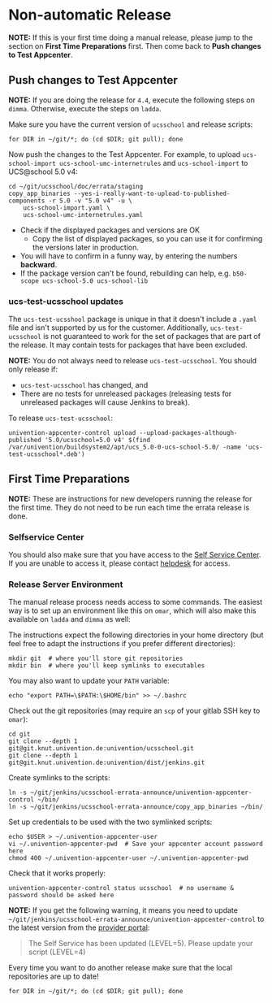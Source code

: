 # Non-automatic Release

<!--
SPDX-FileCopyrightText: 2022-2024 Univention GmbH

SPDX-License-Identifier: AGPL-3.0-only
-->

**NOTE:** If this is your first time doing a manual release, please jump to the
section on **First Time Preparations** first. Then come back to **Push changes
to Test Appcenter**.

## Push changes to Test Appcenter

**NOTE:** If you are doing the release for `4.4`, execute the following steps on `dimma`.
Otherwise, execute the steps on `ladda`.

Make sure you have the current version of `ucsschool` and release scripts:

```shell
for DIR in ~/git/*; do (cd $DIR; git pull); done
```

Now push the changes to the Test Appcenter.
For example, to upload `ucs-school-import ucs-school-umc-internetrules` and `ucs-school-import` to UCS@school 5.0 v4:

```shell
cd ~/git/ucsschool/doc/errata/staging
copy_app_binaries --yes-i-really-want-to-upload-to-published-components -r 5.0 -v "5.0 v4" -u \
    ucs-school-import.yaml \
    ucs-school-umc-internetrules.yaml
```

- Check if the displayed packages and versions are OK
  - Copy the list of displayed packages, so you can use it for confirming the versions later in production.
- You will have to confirm in a funny way, by entering the numbers **backward**.
- If the package version can't be found, rebuilding can help, e.g. `b50-scope ucs-school-5.0 ucs-school-lib`

### ucs-test-ucsschool updates

The `ucs-test-ucsshool` package is unique in that it doesn't include a `.yaml` file and isn't supported by us for the customer.
Additionally, `ucs-test-ucsschool` is not guaranteed to work for the set of packages that are part of the release.
It may contain tests for packages that have been excluded.

**NOTE:** You do not always need to release `ucs-test-ucsschool`.
You should only release if:

* `ucs-test-ucsschool` has changed, and
* There are no tests for unreleased packages (releasing tests for unreleased packages will cause Jenkins to break).

To release `ucs-test-ucsschool`:

```shell
univention-appcenter-control upload --upload-packages-although-published '5.0/ucsschool=5.0 v4' $(find /var/univention/buildsystem2/apt/ucs_5.0-0-ucs-school-5.0/ -name 'ucs-test-ucsschool*.deb')
```

## First Time Preparations

**NOTE:** These are instructions for new developers running the release for the first time.
They do not need to be run each time the errata release is done.

### Selfservice Center

You should also make sure that you have access to the [Self Service Center](https://selfservice.software-univention.de/univention/management/#module=appcenter-selfservice).
If you are unable to access it, please contact [helpdesk](mailto:helpdesk@univention.de) for access.

### Release Server Environment

The manual release process needs access to some commands.
The easiest way is to set up an environment like this on `omar`, which will also make this available on `ladda` and `dimma` as well:

The instructions expect the following directories in your home directory (but feel free to adapt the instructions if you prefer different directories):

```shell
mkdir git  # where you'll store git repositories
mkdir bin  # where you'll keep symlinks to executables
```

You may also want to update your `PATH` variable:

```shell
echo "export PATH=\$PATH:\$HOME/bin" >> ~/.bashrc
```

Check out the git repositories (may require an `scp` of your gitlab SSH key to `omar`):

```shell
cd git
git clone --depth 1 git@git.knut.univention.de:univention/ucsschool.git
git clone --depth 1 git@git.knut.univention.de:univention/dist/jenkins.git
```

Create symlinks to the scripts:

```shell
ln -s ~/git/jenkins/ucsschool-errata-announce/univention-appcenter-control ~/bin/
ln -s ~/git/jenkins/ucsschool-errata-announce/copy_app_binaries ~/bin/
```

Set up credentials to be used with the two symlinked scripts:

```shell
echo $USER > ~/.univention-appcenter-user
vi ~/.univention-appcenter-pwd  # Save your appcenter account password here
chmod 400 ~/.univention-appcenter-user ~/.univention-appcenter-pwd
```

Check that it works properly:
```shell
univention-appcenter-control status ucsschool  # no username & password should be asked here
```

**NOTE:** If you get the following warning, it means you need to update `~/git/jenkins/ucsschool-errata-announce/univention-appcenter-control` to the latest version from the [provider portal](https://provider-portal.software-univention.de/appcenter-selfservice/univention-appcenter-control):

> The Self Service has been updated (LEVEL=5). Please update your script (LEVEL=4)

Every time you want to do another release make sure that the local repositories are up to date!

```shell
for DIR in ~/git/*; do (cd $DIR; git pull); done
```

